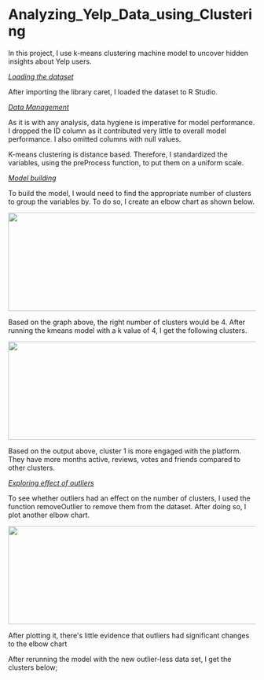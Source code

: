 # Analyzing_Yelp_Data_using_Clustering


In this project, I use k-means clustering machine model to uncover hidden insights about Yelp users. 

<ins>*Loading the dataset*</ins>

After importing the library caret, I loaded the dataset to R Studio. 

<ins>*Data Management*</ins>

As it is with any analysis, data hygiene is imperative for model performance. I dropped the ID column as it contributed very little to overall model performance. I also omitted columns with null values. 

K-means clustering is distance based. Therefore, I standardized the variables, using the preProcess function, to put them on a uniform scale. 

<ins>*Model building*</ins>

To build the model, I would need to find the appropriate number of clusters to group the variables by. To do so, I create an elbow chart as shown below. 

<p align="center">
  <img width="600" height="200" src="https://github.com/jackfrost68/Analyzing_Yelp_Data_using_K-Means_Clustering/blob/97939ec2f1915b977cd679c92d5b98fe35085613/Clusters%20number.jpeg">
</p>

Based on the graph above, the right number of clusters would be 4. After running the kmeans model with a k value of 4, I get the following clusters. 

<p align="center">
  <img width="600" height="200" src="https://github.com/jackfrost68/Analyzing_Yelp_Data_using_K-Means_Clustering/blob/70184a1142c00864a8c12006efd4374dc7159096/Clusters%201.png">
</p>

Based on the output above, cluster 1 is more engaged with the platform. They have more months active, reviews, votes and friends compared to other clusters. 


<ins>*Exploring effect of outliers*</ins>

To see whether outliers had an effect on the number of clusters, I used the function removeOutlier to remove them from the dataset. After doing so, I plot another elbow chart. 

<p align="center">
  <img width="600" height="200" src="https://github.com/jackfrost68/Analyzing_Yelp_Data_using_K-Means_Clustering/blob/0d91e9c0f9addae0c5718e6dc7ff608dab933848/Elbow%20chart%20after%20outliers%20removal.jpeg">
</p>

After plotting it, there's little evidence that outliers had significant changes to the elbow chart

After rerunning the model with the new outlier-less data set, I get the clusters below; 






